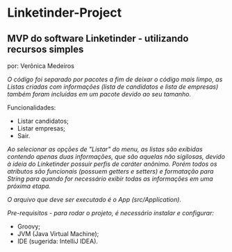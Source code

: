 # Linketinder-Project

## MVP do software Linketinder - utilizando recursos simples

por: Verônica Medeiros

_O código foi separado por pacotes a fim de deixar o código mais limpo, as Listas criadas com informações (lista de candidatos e lista de empresas) também foram incluídas em um pacote devido ao seu tamanho._

Funcionalidades:
 - Listar candidatos;
 - Listar empresas;
 - Sair.

_Ao selecionar as opções de "Listar" do menu, as listas são exibidas contendo apenas duas informações, que são aquelas não sigilosas, devido à ideia do Linketinder possuir perfis de caráter anônimo. Porém todos os atributos são funcionais (possuem getters e setters) e formatação para String para quando for necessário exibir todas as informações em uma próxima etapa._

_O arquivo que deve ser executado é o App (src/Application)._
    
_Pre-requisitos - para rodar o projeto, é necessário instalar e configurar:_
- Groovy;
- JVM (Java Virtual Machine);
- IDE (sugerida: IntelliJ IDEA).

